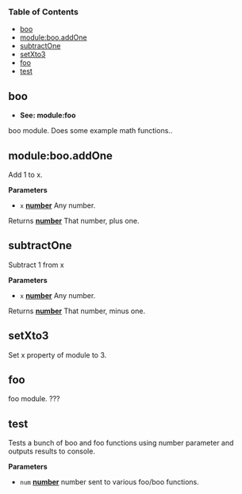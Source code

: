 <!-- Generated by documentation.js. Update this documentation by updating the source code. -->

### Table of Contents

-   [boo](#boo)
-   [module:boo.addOne](#modulebooaddone)
-   [subtractOne](#subtractone)
-   [setXto3](#setxto3)
-   [foo](#foo)
-   [test](#test)

## boo

-   **See: module:foo**

boo module.
Does some example math functions..

## module:boo.addOne

Add 1 to x.

**Parameters**

-   `x` **[number](https://developer.mozilla.org/en-US/docs/Web/JavaScript/Reference/Global_Objects/Number)** Any number.

Returns **[number](https://developer.mozilla.org/en-US/docs/Web/JavaScript/Reference/Global_Objects/Number)** That number, plus one.

## subtractOne

Subtract 1 from x

**Parameters**

-   `x` **[number](https://developer.mozilla.org/en-US/docs/Web/JavaScript/Reference/Global_Objects/Number)** Any number.

Returns **[number](https://developer.mozilla.org/en-US/docs/Web/JavaScript/Reference/Global_Objects/Number)** That number, minus one.

## setXto3

Set x property of module to 3.

## foo

foo module.
???

## test

Tests a bunch of boo and foo functions using number parameter
and outputs results to console.

**Parameters**

-   `num` **[number](https://developer.mozilla.org/en-US/docs/Web/JavaScript/Reference/Global_Objects/Number)** number sent to various foo/boo functions.
